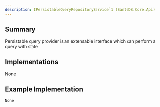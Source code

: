 ```yaml
---
description: IPersistableQueryRepositoryService`1 (SanteDB.Core.Api)
---
```


## Summary
Persistable query provider is an extensable interface which can perform a query with state

## Implementations

None

## Example Implementation
```
None
```
